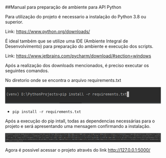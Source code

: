 ##Manual para preparação de ambiente para API Python

Para utilização do projeto é necessario a instalação do Python 3.8 ou superior.

Link: https://www.python.org/downloads/

É ideal também que se utilize uma IDE (Ambiente Integral de Desenvolvimento) para preparação do ambiente e execução dos scripts.

Link: https://www.jetbrains.com/pycharm/download/#section=windows

Após a realização dos downloads mencionados, é preciso executar os seguintes comandos.

No diretorio onde se encontra o arquivo requirements.txt

![](imgs/img1.PNG?raw=true)

-     pip install -r requirements.txt

Após a execução do pip intall, todas as dependencias necessárias para o projeto e será apresentando uma mensagem confirmando a instalação.

![](imgs/img2.PNG?raw=true)

Agora é possivel acessar o projeto através do link http://127.0.0.1:5000/




 

